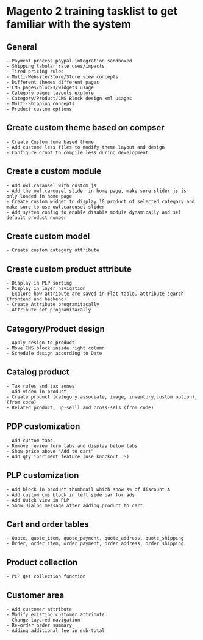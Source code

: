 # Magento 2 training tasklist to get familiar with the system

## General
```
- Payment process paypal integration sandboxed
- Shipping tabular rate uses/impacts
- Tired pricing rules
- Multi-Website/Store/Store view concepts
- Different themes different pages
- CMS pages/blocks/widgets usage
- Category pages layouts explore
- Category/Product/CMS Block design xml usages
- Multi-Shipping concepts
- Product custom options
```

##	Create custom theme based on compser
```
- Create Custom luma based theme 
- Add custome less files to modify theme layout and design
- Configure grunt to compile less during development
```

##	Create a custom module
```
- Add owl.carausel with custom js
- Add the owl.carousel slider in home page, make sure slider js is only loaded in home page
- Create custom widget to display 10 product of selected category and make sure to use owl.carousel slider
- Add system config to enable disable module dynamically and set default product number
```

##	Create custom model
```
- Create custom category attribute
```

##	Create custom product attribute
```
- Display in PLP sorting
- Display in layer navigation
- Explore how attribute are saved in Flat table, attribute search (frontend and backend)
- Create Attribute programitacally
- Attribute set programitacally
```

##	Category/Product design
```
- Apply design to product
- Move CMS block inside right column
- Schedule design according to Date
```

##	Catalog product
```
- Tax rules and tax zones
- Add video in product
- Create product (category associate, image, inventory,custom option), (from code)
- Related product, up-selll and cross-sels (from code)
```

##	PDP customization
```
- Add custom tabs.
- Remove review form tabs and display below tabs
- Show price above "Add to cart"
- Add qty incriment feature (use knockout JS)
```

## PLP customization
```
- Add block in product thumbnail which show X% of discount A
- Add custom cms block in left side bar for ads
- Add Quick view in PLP
- Show Dialog message after adding product to cart
```

##	Cart and order tables
```
- Quote, quote_item, quote_payment, quote_address, quote_shipping
- Order, order_item, order_payment, order_address, order_shipping
```

##	Product collection
```
- PLP get collection function
```

##	Customer area
```
- Add customer attribute
- Modify existing customer attribute
- Change layered navigation
- Re-order order summary
- Adding additional fee in sub-total
```